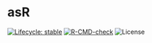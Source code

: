 # asR

[![Lifecycle: stable](https://img.shields.io/badge/lifecycle-stable-brightgreen.svg)](https://lifecycle.r-lib.org/articles/stages.html#stable) [![R-CMD-check](https://github.com/wilsontom/asR/actions/workflows/R-CMD-check.yaml/badge.svg)](https://github.com/wilsontom/asR/actions/workflows/R-CMD-check.yaml) ![License](https://img.shields.io/badge/license-GNU%20GPL%20v3.0-blue.svg "GNU GPL v3.0")
